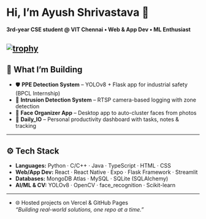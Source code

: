 # Hi, I’m **Ayush Shrivastava** 👋  
**3rd‑year CSE student @ VIT Chennai • Web & App Dev • ML Enthusiast**  

[![trophy](https://github-profile-trophy.vercel.app/?username=Ayush021-Dev&theme=onedark&rank=-C,-B)](https://github.com/ryo-ma/github-profile-trophy)
---

## 🔭 What I’m Building  
- 🛡️ **PPE Detection System** – YOLOv8 + Flask app for industrial safety (BPCL Internship)  
- 🚨 **Intrusion Detection System** – RTSP camera-based logging with zone detection  
- 🧠 **Face Organizer App** – Desktop app to auto-cluster faces from photos  
- 📅 **Daily_IO** – Personal productivity dashboard with tasks, notes & tracking

---

## ⚙️ Tech Stack  
- **Languages:** Python · C/C++ · Java · TypeScript · HTML · CSS  
- **Web/App Dev:** React · React Native · Expo · Flask Framework · Streamlit  
- **Databases:** MongoDB Atlas · MySQL · SQLite (SQLAlchemy)  
- **AI/ML & CV:** YOLOv8 · OpenCV · face_recognition · Scikit-learn  

---

- 🌐 Hosted projects on Vercel & GitHub Pages  
*“Building real-world solutions, one repo at a time.”*
